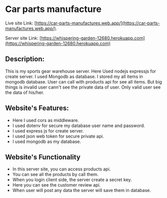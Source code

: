 # Car parts manufacture

Live site Link: [https://car-parts-manufactures.web.app/](https://car-parts-manufactures.web.app/).

Server site Link: [https://whispering-garden-12680.herokuapp.com](https://whispering-garden-12680.herokuapp.com)

## Description:

This is my sports gear warehouse server. Here Used nodejs expressjs for create server. I used Mongodb as database. I stored my all items in mongodb database. User can call with products api for see all items. But big things is invalid user cann't see the private data of user. Only valid user see the data of his/her.

## Website's Features:

* Here I used cors as middleware.
* I used dotenv for secure my database user name and password.
* I used express js for create server.
* I used json web token for secure private api.
* I used mongodb as my database.

## Website's Functionality

* In this server site, you can access products api.
* You can see all the products by call them.
* When you login client side, the server create a secret key.
* Here you can see the customer review api.
* When user will post any data the server will save them in database.